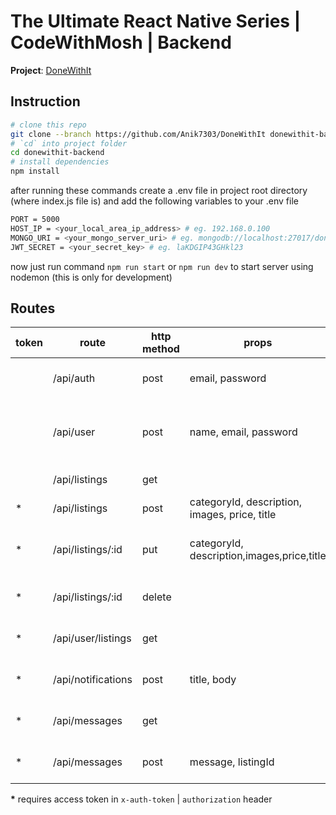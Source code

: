 # The Ultimate React Native Series | CodeWithMosh | Backend

**Project**: [DoneWithIt][project-url]

## Instruction

```sh
# clone this repo
git clone --branch https://github.com/Anik7303/DoneWithIt donewithit-backend
# `cd` into project folder
cd donewithit-backend
# install dependencies
npm install
```

after running these commands create a .env file in project root directory (where index.js file is)
and add the following variables to your .env file

```sh
PORT = 5000
HOST_IP = <your_local_area_ip_address> # eg. 192.168.0.100
MONGO_URI = <your_mongo_server_uri> # eg. mongodb://localhost:27017/donewithit
JWT_SECRET = <your_secret_key> # eg. laKDGIP43GHkl23
```

now just run command `npm run start`
or `npm run dev` to start server using nodemon (this is only for development)

## Routes

| token | route              | http method | props                                         | description                                 |
| ----- | ------------------ | ----------- | --------------------------------------------- | ------------------------------------------- |
|       | /api/auth          | post        | email, password                               | login and get access token                  |
|       | /api/user          | post        | name, email, password                         | register as a new user and get access token |
|       | /api/listings      | get         |                                               | get all listings                            |
| \*    | /api/listings      | post        | categoryId, description, images, price, title | add a new listing                           |
| \*    | /api/listings/:id  | put         | categoryId, description,images,price,title    | update an existing listing with id          |
| \*    | /api/listings/:id  | delete      |                                               | delete listing with id                      |
| \*    | /api/user/listings | get         |                                               | get all listings of a user                  |
| \*    | /api/notifications | post        | title, body                                   | sent a notification from server             |
| \*    | /api/messages      | get         |                                               | get all messages of a user                  |
| \*    | /api/messages      | post        | message, listingId                            | post a message to a user                    |

**\*** requires access token in `x-auth-token` | `authorization` header

[project-url]: https://github.com/Anik7303/DoneWithIt
